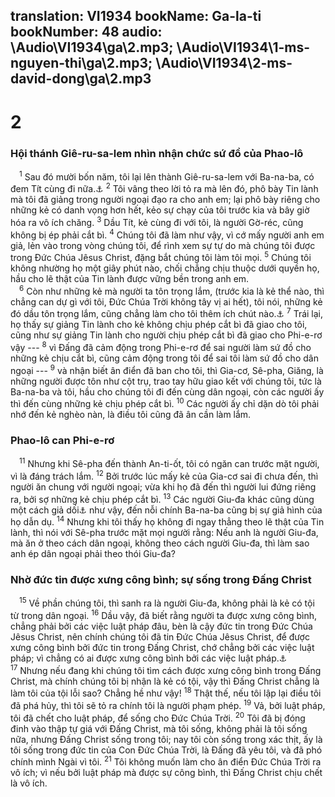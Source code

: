 translation: VI1934
bookName: Ga-la-ti 
bookNumber: 48
audio: \Audio\VI1934\ga\2.mp3; \Audio\VI1934\1-ms-nguyen-thi\ga\2.mp3; \Audio\VI1934\2-ms-david-dong\ga\2.mp3
-------

<div class="title"><h1>2</h1><h3>Hội thánh Giê-ru-sa-lem nhìn nhận chức sứ đồ của Phao-lô</h3></div>
<span class="verse ga_2_1"> <sup>1</sup> Sau đó mười bốn năm, tôi lại lên thành Giê-ru-sa-lem với Ba-na-ba, có đem Tít cùng đi nữa.<a data-toggle="tooltip" data-placement="bottom" title="Cong 11:30; 15:2">⚓</a></span>
<span class="verse ga_2_2"><sup>2</sup> Tôi vâng theo lời tỏ ra mà lên đó, phô bày Tin lành mà tôi đã giảng trong người ngoại đạo ra cho anh em; lại phô bày riêng cho những kẻ có danh vọng hơn hết, kẻo sự chạy của tôi trước kia và bây giờ hóa ra vô ích chăng. </span>
<span class="verse ga_2_3"><sup>3</sup> Dầu Tít, kẻ cùng đi với tôi, là người Gờ-réc, cũng không bị ép phải cắt bì. </span>
<span class="verse ga_2_4"><sup>4</sup> Chúng tôi đã làm như vậy, vì cớ mấy người anh em giả, lẻn vào trong vòng chúng tôi, để rình xem sự tự do mà chúng tôi được trong Đức Chúa Jêsus Christ, đặng bắt chúng tôi làm tôi mọi. </span>
<span class="verse ga_2_5"><sup>5</sup> Chúng tôi không nhường họ một giây phút nào, chối chẳng chịu thuộc dưới quyền họ, hầu cho lẽ thật của Tin lành được vững bền trong anh em. <br/></span>
<span class="verse ga_2_6"> <sup>6</sup> Còn như những kẻ mà người ta tôn trọng lắm, (trước kia là kẻ thể nào, thì chẳng can dự gì với tôi, Đức Chúa Trời không tây vị ai hết), tôi nói, những kẻ đó dầu tôn trọng lắm, cũng chẳng làm cho tôi thêm ích chút nào.<a data-toggle="tooltip" data-placement="bottom" title="Phu 10:17">⚓</a></span>
<span class="verse ga_2_7"><sup>7</sup> Trái lại, họ thấy sự giảng Tin lành cho kẻ không chịu phép cắt bì đã giao cho tôi, cũng như sự giảng Tin lành cho người chịu phép cắt bì đã giao cho Phi-e-rơ vậy --- </span>
<span class="verse ga_2_8"><sup>8</sup> vì Đấng đã cảm động trong Phi-e-rơ để sai người làm sứ đồ cho những kẻ chịu cắt bì, cũng cảm động trong tôi để sai tôi làm sứ đồ cho dân ngoại --- </span>
<span class="verse ga_2_9"><sup>9</sup> và nhận biết ân điển đã ban cho tôi, thì Gia-cơ, Sê-pha, Giăng, là những người được tôn như cột trụ, trao tay hữu giao kết với chúng tôi, tức là Ba-na-ba và tôi, hầu cho chúng tôi đi đến cùng dân ngoại, còn các người ấy thì đến cùng những kẻ chịu phép cắt bì. </span>
<span class="verse ga_2_10"><sup>10</sup> Các người ấy chỉ dặn dò tôi phải nhớ đến kẻ nghèo nàn, là điều tôi cũng đã ân cần làm lắm. <br/></span>
<div class="title"><h3>Phao-lô can Phi-e-rơ</h3></div>
<span class="verse ga_2_11"> <sup>11</sup> Nhưng khi Sê-pha đến thành An-ti-ốt, tôi có ngăn can trước mặt người, vì là đáng trách lắm. </span>
<span class="verse ga_2_12"><sup>12</sup> Bởi trước lúc mấy kẻ của Gia-cơ sai đi chưa đến, thì người ăn chung với người ngoại; vừa khi họ đã đến thì người lui đứng riêng ra, bởi sợ những kẻ chịu phép cắt bì. </span>
<span class="verse ga_2_13"><sup>13</sup> Các người Giu-đa khác cũng dùng một cách giả dối<a data-toggle="tooltip" data-placement="bottom" title="Nt: đạo đức giả">⚓</a> như vậy, đến nỗi chính Ba-na-ba cũng bị sự giả hình của họ dẫn dụ. </span>
<span class="verse ga_2_14"><sup>14</sup> Nhưng khi tôi thấy họ không đi ngay thẳng theo lẽ thật của Tin lành, thì nói với Sê-pha trước mặt mọi người rằng: Nếu anh là người Giu-đa, mà ăn ở theo cách dân ngoại, không theo cách người Giu-đa, thì làm sao anh ép dân ngoại phải theo thói Giu-đa? <br/></span>
<div class="title"><h3>Nhờ đức tin được xưng công bình; sự sống trong Đấng Christ</h3></div>
<span class="verse ga_2_15"> <sup>15</sup> Về phần chúng tôi, thì sanh ra là người Giu-đa, không phải là kẻ có tội từ trong dân ngoại. </span>
<span class="verse ga_2_16"><sup>16</sup> Dầu vậy, đã biết rằng người ta được xưng công bình, chẳng phải bởi các việc luật pháp đâu, bèn là cậy đức tin trong Đức Chúa Jêsus Christ, nên chính chúng tôi đã tin Đức Chúa Jêsus Christ, để được xưng công bình bởi đức tin trong Đấng Christ, chớ chẳng bởi các việc luật pháp; vì chẳng có ai được xưng công bình bởi các việc luật pháp.<a data-toggle="tooltip" data-placement="bottom" title="Thi 143:2; Ro 3:20,22">⚓</a></span>
<span class="verse ga_2_17"><sup>17</sup> Nhưng nếu đang khi chúng tôi tìm cách được xưng công bình trong Đấng Christ, mà chính chúng tôi bị nhận là kẻ có tội, vậy thì Đấng Christ chẳng là làm tôi của tội lỗi sao? Chẳng hề như vậy! </span>
<span class="verse ga_2_18"><sup>18</sup> Thật thế, nếu tôi lập lại điều tôi đã phá hủy, thì tôi sẽ tỏ ra chính tôi là người phạm phép. </span>
<span class="verse ga_2_19"><sup>19</sup> Vả, bởi luật pháp, tôi đã chết cho luật pháp, để sống cho Đức Chúa Trời. </span>
<span class="verse ga_2_20"><sup>20</sup> Tôi đã bị đóng đinh vào thập tự giá với Đấng Christ, mà tôi sống, không phải là tôi sống nữa, nhưng Đấng Christ sống trong tôi; nay tôi còn sống trong xác thịt, ấy là tôi sống trong đức tin của Con Đức Chúa Trời, là Đấng đã yêu tôi, và đã phó chính mình Ngài vì tôi. </span>
<span class="verse ga_2_21"><sup>21</sup> Tôi không muốn làm cho ân điển Đức Chúa Trời ra vô ích; vì nếu bởi luật pháp mà được sự công bình, thì Đấng Christ chịu chết là vô ích. <br/></span>
